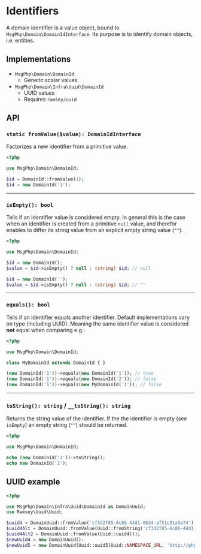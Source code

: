 # Identifiers

A domain identifier is a value object, bound to `MsgPhp\Domain\DomainIdInterface`. Its purpose is to identify domain
objects, i.e. entities.

## Implementations

- `MsgPhp\Domain\DomainId`
    - Generic scalar values
- `MsgPhp\Domain\Infra\Uuid\DomainId`
    - UUID values
    - Requires `ramsey/uuid`

## API

### `static fromValue($value): DomainIdInterface`

Factorizes a new identifier from a primitive value.

```php
<?php

use MsgPhp\Domain\DomainId;

$id = DomainId::fromValue(1);
$id = new DomainId('1');
```

---

### `isEmpty(): bool`

Tells if an identifier value is considered empty. In general this is the case when an identifier is created from a
primitive `null` value, and therefor enables to differ its string value from an explicit empty string value (`""`).

```php
<?php

use MsgPhp\Domain\DomainId;

$id = new DomainId();
$value = $id->isEmpty() ? null : (string) $id; // null

$id = new DomainId('');
$value = $id->isEmpty() ? null : (string) $id; // ""
```

---

### `equals(): bool`

Tells if an identifier equals another identifier. Default implementations vary on type (including UUID). Meaning the
same identifier value is considered **not** equal when comparing e.g.:

```php
<?php

use MsgPhp\Domain\DomainId;

class MyDomainId extends DomainId { }

(new DomainId('1'))->equals(new DomainId('1')); // true
(new DomainId('1'))->equals(new DomainId('2')); // false
(new DomainId('1'))->equals(new MyDomainId('1')); // false
```

---

### `toString(): string` / `__toString(): string`

Returns the string value of the identifier. If the the identifier is empty (see `isEmpty`) an empty string (`""`) 
should be returned.

```php
<?php

use MsgPhp\Domain\DomainId;

echo (new DomainId('1'))->toString();
echo new DomainId('2');
```

## UUID example

```php
<?php

use MsgPhp\Domain\Infra\Uuid\DomainId as DomainUuid;
use Ramsey\Uuid\Uuid;

$uuid4 = DomainUuid::fromValue('cf3d2f85-6c86-44d1-8634-af51c91a9a74');
$uuid4Alt = DomainUuid::fromValue(Uuid::fromString('cf3d2f85-6c86-44d1-8634-af51c91a9a74'));
$uuid4Alt2 = DomainUuid::fromValue(Uuid::uuid4());
$newUuid4 = new DomainUuid();
$newUuid5 = new DomainUuid(Uuid::uuid5(Uuid::NAMESPACE_URL, 'http://php.net/'));
```
